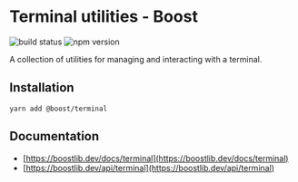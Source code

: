 # Terminal utilities - Boost

![build status](https://img.shields.io/github/workflow/status/milesj/boost/Build)
![npm version](https://img.shields.io/npm/v/@boost/terminal)

A collection of utilities for managing and interacting with a terminal.

## Installation

```
yarn add @boost/terminal
```

## Documentation

- [https://boostlib.dev/docs/terminal](https://boostlib.dev/docs/terminal)
- [https://boostlib.dev/api/terminal](https://boostlib.dev/api/terminal)
